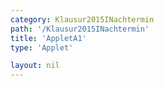 ```yaml
---
category: Klausur2015INachtermin
path: '/Klausur2015INachtermin'
title: 'AppletA1'
type: 'Applet'

layout: nil
---
```

<link type="text/css" href="https://cdnjs.cloudflare.com/ajax/libs/jsxgraph/0.99.6/jsxgraph.css"><link rel="stylesheet" type="text/css" href="//cdnjs.cloudflare.com/ajax/libs/jsxgraph/0.99.7/jsxgraph.css" />
<div id="30155" class="jxgbox" style="width:500px; height:500px">
<script type="text/javascript">
    (function() {
	var board = JXG.JSXGraph.initBoard('30155', {
                boundingbox: [-15, 15, 15, -15],
                axis: true
                
            });
              
var A = board.create('point', [0,0], {fixed:true, color:'green'});
var B = board.create('point', [3,0], {fixed:true, color:'green'});
var Cp = board.create('point', [3,1], {visible:false})
var Cl= board.create('line', [B,Cp], {visible:false})

var C = board.create('glider', [3,4,Cl], {name:'C', color:'orange'});
var D = board.create('point', [0, function(){return (C.Y()-B.Y())/2}])

var AD = board.create('line', [A, D], {straightFirst:false, straightLast:false});
var DC = board.create('line', [C, D], {straightFirst:false, straightLast:false, visible:true});
var AB = board.create('line', [A, B], {straightFirst:false, straightLast:false});
var CB = board.create('line', [C, B], {straightFirst:false, straightLast:false});

var ADC = board.create('angle', [A,D,C], {name:'&phi;', radius:1});

board.create('text', [6,6,function(){return '&phi; ='+Math.round(ADC.Value()*180/Math.PI)+'°'}], {fontsize: 18, fixed:true}),
board.create('text', [6,4.5,function(){return 'ADn='+Math.round(D.Y())+'LE'}], {fontsize: 18, fixed:true});
board.create('text', [6,3,function(){return 'CnDn='+Math.round(Math.sqrt((C.Y()-D.Y())*(C.Y()-D.Y())+(C.X()-D.X())*(C.X()-D.X())))+'LE'}], {fontsize: 18, fixed:true});
board.create('text', [6,1.5, function(){return 'O= '+Math.round(100*(9*Math.PI+2*3*D.Y()*Math.PI+3*Math.sqrt((C.Y()-D.Y())*(C.Y()-D.Y())+(C.X()-D.X())*(C.X()-D.X()))*Math.PI))/100+'FE'])
board.create('text', [-5,10,'M I 2015 NT A 1'], {fontsize: 18, fixed:true});
})()
  </script>
  </div>
